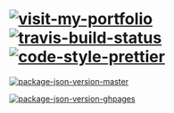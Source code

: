 # [![visit-my-portfolio]][0]</br>[![travis-build-status]][1] [![code-style-prettier]][2]

[![package-json-version-master]][3]

[![package-json-version-ghpages]][4]

<!-- Real Links -->
[0]: https://portfolio.tomfi.info
[1]: https://travis-ci.org/TomerFi/tomerfi.github.io
[2]: https://github.com/prettier/prettier
[3]: https://https://github.com/TomerFi/tomerfi.github.io/tree/master
[4]: https://https://github.com/TomerFi/tomerfi.github.io/tree/gh-pages

<!-- Badges Links -->
[code-style-prettier]: https://img.shields.io/badge/code_style-prettier-ff69b4.svg?style=flat
[travis-build-status]: https://travis-ci.org/TomerFi/tomerfi.github.io.svg?branch=master
[visit-my-portfolio]: https://img.shields.io/badge/Visit-My%20Portfolio-blueviolet?style=for-the-badge&logo=HTML5
[package-json-version-master]: https://img.shields.io/github/package-json/v/tomerfi/tomerfi.github.io/master
[package-json-version-ghpages]: https://img.shields.io/github/package-json/v/tomerfi/tomerfi.github.io/gh-pages
